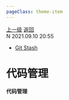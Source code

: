 ```yaml
---
pageClass: theme-item
---
```

<div class="extend-header">
    <div class="info">
        <div class="record">
            <a class="back" href="./">上一级</a>
            <a class="back" href="./">返回</a>
        </div>        
        <div class="mini">
            <span>N 2021.09.10 20:55</span>
        </div>
    </div>
    <div class="content"><div class="custom-block links">
<ul class="desc">
<li><a href="undefined">Git Stash</a></li>
</ul>
</div></div>
</div>
<div class="content-header">
<h1>代码管理</h1><strong>代码管理</strong>
</div>
<div class="static-content">


</div>